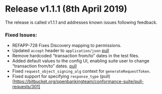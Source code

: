 # Release v1.1.1 (8th April 2019)

The release is called v1.1.1 and addresses known issues following feedback.

### Fixed Issues:

* REFAPP-728 Fixes Discovery mapping to permissions.
* Updated `accept` header to `application/json` [pull](https://bitbucket.org/openbankingteam/conformance-suite/pull-requests/295)
* Remove hardcoded “transaction from/to” dates in the test files.
* Added default values to the config UI, enabling suite user to change “transaction from/to” dates. [pull](https://bitbucket.org/openbankingteam/conformance-suite/pull-requests/297)
* Fixed `request_object_signing_alg` context for `generateRequestToken`.
* Fixed support for specifying `response_type` (pull)[https://bitbucket.org/openbankingteam/conformance-suite/pull-requests/301]